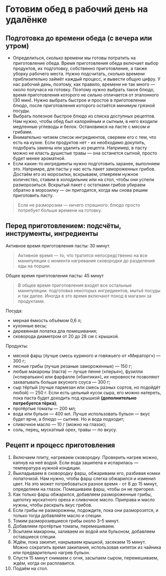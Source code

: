 # Готовим обед в рабочий день на удалёнке
## Подготовка до времени обеда (с вечера или утром)
* Определиться, сколько времени мы готовы потратить на приготовление обеда.
Время приготовления обеда включает выбор продуктов, их подготовку, собственно приготовление, а также уборку рабочего места. Нужно подсчитать, сколько времени приблизительно займёт каждый процесс, и вывести общую цифру. У нас рабочий день, поэтому, как правило, времени не так много — около получаса на готовку. Поэтому нужно выбрать такое блюдо, время приготовления которого не сильно отличается от эталонного (30 мин). Нужно выбрать быстрое и простое в приготовлении блюдо, после приготовления которого остаётся минимум грязной посуды.
* Выбрать полезное быстрое блюдо из списка доступных рецептов. Нам нужно, чтобы обед был калорийным и сытным, в него входили медленные углеводы и белок. 
Остановимся на пасте с мясом и грибами.
* Внимательно читаем список ингредиентов, сверяем его с тем, что есть на кухне. Если продуктов нет - их необходимо докупить, подобрать замены или удалить из рецепта. Например, в пасту можно не класть душистые травы — она останется сытной, просто будет менее ароматной. 
* Если какие-то ингредиенты нужно подготовить заранее, выполняем это. Напримре, для пасты у нас есть пакет замороженных грибов. Достаём его из морозилки, вскрываем, отмеряем нужное количество, ставим в холодильник или на стол, чтобы они успели разморозиться. Вскрытый пакет с остатками грибов убираем обратно в морозилку — он пригодится, когда мы снова решим приготовить пасту.
> Если не разморозим — ничего страшного: блюдо просто потребует больше времени на готовку.

## Перед приготовлением: подсчёты, инструменты, ингредиенты
Активное время приготовления пасты: 30 минут.
> Активное время — то, что тратится непосредственно на все манипуляции с момента нагревания сковородки до разделения еды на порции.

Общее время приготовления пасты: 45 минут
> В общее время приготовления входят все остальные манипуляции: подготовка некоторых ингредиентов, мытьё посуды и так далее. Иногда в это время включают поход в магазин за продуктами.
  
Посуда:
* мерная ёмкость объёмом 0,6 л;
* кухонные весы;
* деревянная лопатка дла помешивания;
* сковорода диаметром от 20 до 28 см с крышкой.

Продукты: 
* мясной фарш (лучше смесь куриного и говяжьего от «Мираторг») — 300 г;
* лесные грибы (лучше резаные замороженные) — 150 г;
* любые макароны (паста) — лучше пенне («перья»), фузилли («спиральки») или фарфалле («бантики»), их неровности позволяют захватывать больше вкусного соуса — 300 г;
* сыр тёртый (лучше пармезан или смесь разных сортов, но подойдёт любой) — 250 г. Если есть цельный кусок сыра, его можно натереть, пока паста будет доходить под крышкой **(дополнительно потребуется тёрка)**;
* протёртые томаты — 200 мл;
* вода или бульон — 400 мл. Лучше использовать бульон — вкус будет ярче, а блюдо — сытнее. Но и вода подходит; 
* сливочное масло — 10 г (можно на глазок);
* соль, перец, мускатный орех, травы — по вкусу. 
## Рецепт и процесс приготовления
1. Включаем плиту, нагреваем сковородку. Проверить нагрев можно, капнув на неё водой. Если вода зашипела и испарилась — температура нужной кондиции. 
2. Выкладываем в сковородку фарш, обжариваем его, разбивая комки лопаточкой. Нам нужно, чтобы фарш слегка обжарился и изменил цвет. На это может потребоваться разное время - от 8 до 15 минут, определяем на глазок. Помешиваем фарш, чтобы он не пригорел.
3. Как только фарш обжарился, добавляем размороженные грибы, щепотку мускатного ореха и сливочное масло. Приправа и масло нужны, чтобы раскрыть вкус грибов.
4. Если грибы не разморожены, подождите, пока они разморозятся, и только тогда добавляйте масло и специи.
5. Томим разморозившиеся грибы около 3–5 минут.
6. Добавляем протёртые томаты, перемешиваем.
7. Всыпаем макароны, заливаем их водой или бульоном, добавляем оставшиеся специи.
8. Ждём, пока закипит, накрываем крышкой, засекаем 15 минут. Можно сократить время закипания, использовав кипяток из чайника или предварительно нагрев бульон.
9. Спустя 15 минут снимаем с огня, засыпаем сыром, перемешиваем, ждём, когда он расплавится.
10. Подаём на стол.

